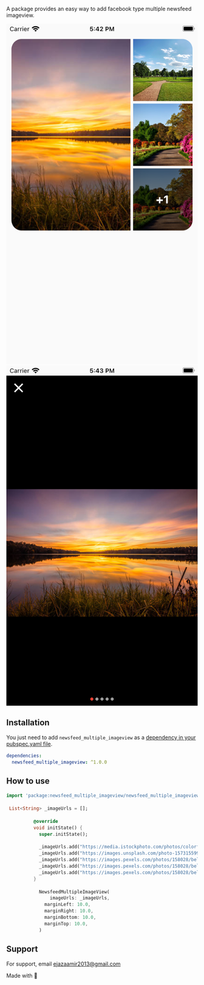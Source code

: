 
A package provides an easy way to add facebook type multiple newsfeed imageview.

<p>
    <img src="https://github.com/EjazAmir/newsfeed_multiple_imageview/blob/master/screenshots/1.png?raw=true"/>
    <img src="https://github.com/EjazAmir/newsfeed_multiple_imageview/blob/master/screenshots/2.png?raw=true"/>
</p>

## Installation

You just need to add `newsfeed_multiple_imageview` as a [dependency in your pubspec.yaml file](https://flutter.io/using-packages/).

```yaml
dependencies:
  newsfeed_multiple_imageview: ^1.0.0
```

## How to use

```dart
import 'package:newsfeed_multiple_imageview/newsfeed_multiple_imageview.dart';

 List<String> _imageUrls = [];

          @override
          void initState() {
            super.initState();

            _imageUrls.add("https://media.istockphoto.com/photos/colorful-sunset-at-davis-lake-picture-id1184692500?k=20&m=1184692500&s=612x612&w=0&h=7noTRS8UjiAVKU92eIhPG17PIWVh-kCmH5jKX5GOcdQ=");
            _imageUrls.add("https://images.unsplash.com/photo-1573155993874-d5d48af862ba?ixlib=rb-1.2.1&ixid=MnwxMjA3fDB8MHxzZWFyY2h8NXx8cGFya3xlbnwwfHwwfHw%3D&w=1000&q=80");
            _imageUrls.add("https://images.pexels.com/photos/158028/bellingrath-gardens-alabama-landscape-scenic-158028.jpeg?auto=compress&cs=tinysrgb&dpr=1&w=500");
            _imageUrls.add("https://images.pexels.com/photos/158028/bellingrath-gardens-alabama-landscape-scenic-158028.jpeg?auto=compress&cs=tinysrgb&dpr=1&w=500");
            _imageUrls.add("https://images.pexels.com/photos/158028/bellingrath-gardens-alabama-landscape-scenic-158028.jpeg?auto=compress&cs=tinysrgb&dpr=1&w=500");
          }

            NewsfeedMultipleImageView(
                imageUrls: _imageUrls,
              marginLeft: 10.0,
              marginRight: 10.0,
              marginBottom: 10.0,
              marginTop: 10.0,
            )
```


## Support

For support, email ejazaamir2013@gmail.com

Made with 💝
